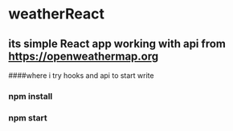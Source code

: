 # weatherReact
## its simple React app working with api from https://openweathermap.org
####where i try hooks and api
to start write
### npm install
### npm start